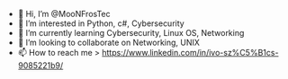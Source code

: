 - 👋 Hi, I’m @MooNFrosTec
- 👀 I’m interested in Python, c#, Cybersecurity
- 🌱 I’m currently learning Cybersecurity, Linux OS, Networking
- 💞️ I’m looking to collaborate on Networking, UNIX
- 📫 How to reach me > https://www.linkedin.com/in/ivo-sz%C5%B1cs-9085221b9/

<!---
MooNFrosTec/MooNFrosTec is a ✨ special ✨ repository because its `README.md` (this file) appears on your GitHub profile.
You can click the Preview link to take a look at your changes.
--->
